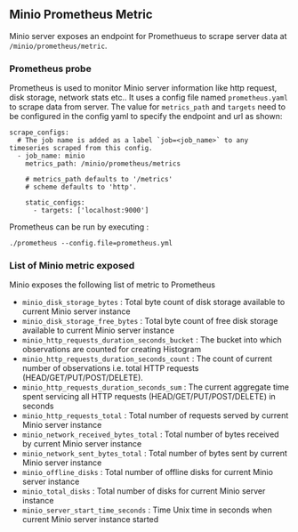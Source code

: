 ## Minio Prometheus Metric

Minio server exposes an endpoint for Promethueus to scrape server data at `/minio/prometheus/metric`.

### Prometheus probe
Prometheus is used to monitor Minio server information like http request, disk storage, network stats etc.. It uses a config file named `prometheus.yaml` to scrape data from server. The value for `metrics_path` and `targets` need to be configured in the config yaml to specify the endpoint and url as shown:
```
scrape_configs:
  # The job name is added as a label `job=<job_name>` to any timeseries scraped from this config.
  - job_name: minio
    metrics_path: /minio/prometheus/metrics

    # metrics_path defaults to '/metrics'
    # scheme defaults to 'http'.

    static_configs:
      - targets: ['localhost:9000']
```
 Prometheus can be run by executing :
```
./prometheus --config.file=prometheus.yml
```

### List of Minio metric exposed
Minio exposes the following list of metric to Prometheus
- `minio_disk_storage_bytes` : Total byte count of disk storage available to current Minio server instance
- `minio_disk_storage_free_bytes` : Total byte count of free disk storage available to current Minio server instance
- `minio_http_requests_duration_seconds_bucket` : The bucket into which observations are counted for creating Histogram
- `minio_http_requests_duration_seconds_count` : The count of current number of observations i.e. total HTTP requests (HEAD/GET/PUT/POST/DELETE).
- `minio_http_requests_duration_seconds_sum` : The current aggregate time spent servicing all HTTP requests (HEAD/GET/PUT/POST/DELETE) in seconds
- `minio_http_requests_total` : Total number of requests served by current Minio server instance
- `minio_network_received_bytes_total` : Total number of bytes received by current Minio server instance
- `minio_network_sent_bytes_total` : Total number of bytes sent by current Minio server instance
- `minio_offline_disks` : Total number of offline disks for current Minio server instance
- `minio_total_disks` : Total number of disks for current Minio server instance
- `minio_server_start_time_seconds` : Time Unix time in seconds when current Minio server instance started